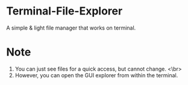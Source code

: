 # Terminal-File-Explorer
A simple &amp; light file manager that works on terminal.

# Note
1) You can just see files for a quick access, but cannot change. <\br>
2) However, you can open the GUI explorer from within the terminal.
